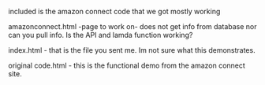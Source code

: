 included is the amazon connect code that we got mostly working

amazonconnect.html -page to work on- does not get info from database nor can you pull info. Is the API and lamda function working?

index.html - that is the file you sent me. Im not sure what this demonstrates.

original code.html - this is the functional demo from the amazon connect site.